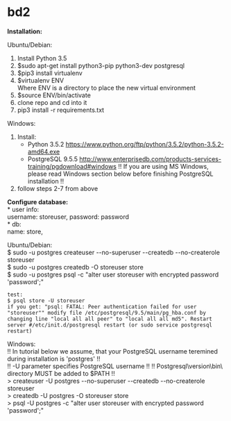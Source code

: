 # bd2

**Installation:**

Ubuntu/Debian:  
1. Install Python 3.5  
2. $sudo apt-get install python3-pip python3-dev postgresql  
3. $pip3 install virtualenv  
4. $virtualenv ENV  
	Where ENV is a directory to place the new virtual environment  
5. $source ENV/bin/activate  
6. clone repo and cd into it  
7. pip3 install -r requirements.txt  


Windows:  
1. Install:  
	- Python 3.5.2 https://www.python.org/ftp/python/3.5.2/python-3.5.2-amd64.exe  
	- PostgreSQL 9.5.5 http://www.enterprisedb.com/products-services-training/pgdownload#windows
	!! If you are using MS Windows, please read Windows section below before finishing PostgreSQL installation !! 
2. follow steps 2-7 from above  


**Configure database:**  
    * user info:  
     username: storeuser, password: password  
    * db:  
     name: store,  

Ubuntu/Debian:  
    $ sudo -u postgres createuser --no-superuser --createdb --no-createrole storeuser  
    $ sudo -u postgres createdb -O storeuser store  
    $ sudo -u postgres psql -c "alter user storeuser with encrypted password 'password';"  

    test:
    $ psql store -U storeuser  
    if you get: "psql: FATAL: Peer authentication failed for user "storeuser"" modify file /etc/postgresql/9.5/main/pg_hba.conf by changing line "local all all peer" to "local all all md5". Restart server #/etc/init.d/postgresql restart (or sudo service postgresql restart)  

Windows:  
    !! In tutorial below we assume, that your PostgreSQL username teremined during installation is 'postgres'  !!  
    !! -U parameter specifies PostgreSQL username !! 
    !! Postgresql\version\bin\ directory MUST be added to $PATH !!  
    > createuser -U postgres --no-superuser --createdb --no-createrole storeuser  
    > createdb -U postgres -O storeuser store  
    > psql -U postgres -c "alter user storeuser with encrypted password 'password';"  
    
